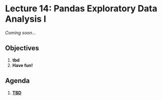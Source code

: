 <!---
{"next":"Lectures_class2/Lecture15.md","title":"Pandas EDA I - 10/9"}
-->

# Lecture 14: Pandas Exploratory Data Analysis I

*Coming soon...*

## Objectives

1. **tbd**
2. **Have fun!**

## Agenda

1. **[TBD]()**
